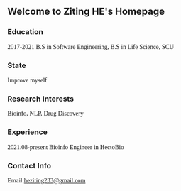 ## Welcome to Ziting HE's Homepage 
### Education
<font face=Times New Roman>2017-2021  B.S in Software Engineering, B.S in Life Science, SCU</font>
### State
<font face=Times New Roman>Improve myself</font>

### Research Interests
<font face=Times New Roman>Bioinfo, NLP, Drug Discovery</font>

### Experience
<font face=Times New Roman>2021.08-present Bioinfo Engineer in HectoBio</font>

### Contact Info
<font face=Times New Roman>Email:heziting233@gmail.com</font>
